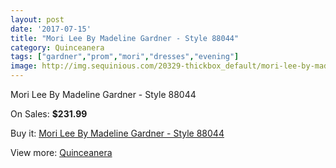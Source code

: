 ```yaml
---
layout: post
date: '2017-07-15'
title: "Mori Lee By Madeline Gardner - Style 88044"
category: Quinceanera
tags: ["gardner","prom","mori","dresses","evening"]
image: http://img.sequinious.com/20329-thickbox_default/mori-lee-by-madeline-gardner-style-88044.jpg
---
```

Mori Lee By Madeline Gardner - Style 88044

On Sales: **$231.99**
<a href="https://www.sequinious.com/quinceanera/9059-mori-lee-by-madeline-gardner-style-88044.html"><amp-img layout="responsive" width="600" height="600" src="//img.sequinious.com/20329-thickbox_default/mori-lee-by-madeline-gardner-style-88044.jpg" alt="Mori Lee By Madeline Gardner - Style 88044 0" /></a>
<a href="https://www.sequinious.com/quinceanera/9059-mori-lee-by-madeline-gardner-style-88044.html"><amp-img layout="responsive" width="600" height="600" src="//img.sequinious.com/20331-thickbox_default/mori-lee-by-madeline-gardner-style-88044.jpg" alt="Mori Lee By Madeline Gardner - Style 88044 1" /></a>
<a href="https://www.sequinious.com/quinceanera/9059-mori-lee-by-madeline-gardner-style-88044.html"><amp-img layout="responsive" width="600" height="600" src="//img.sequinious.com/20330-thickbox_default/mori-lee-by-madeline-gardner-style-88044.jpg" alt="Mori Lee By Madeline Gardner - Style 88044 2" /></a>

Buy it: [Mori Lee By Madeline Gardner - Style 88044](https://www.sequinious.com/quinceanera/9059-mori-lee-by-madeline-gardner-style-88044.html "Mori Lee By Madeline Gardner - Style 88044")

View more: [Quinceanera](https://www.sequinious.com/8-quinceanera "Quinceanera")